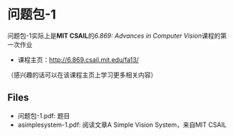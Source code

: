 # 问题包-1
问题包-1实际上是**MIT CSAIL**的*6.869: Advances in Computer Vision*课程的第一次作业
- 课程主页：http://6.869.csail.mit.edu/fa13/

（感兴趣的话可以在该课程主页上学习更多相关内容）

## Files
- 问题包-1.pdf: 题目
- asimplesystem-1.pdf: 阅读文章A Simple Vision System，来自MIT CSAIL
